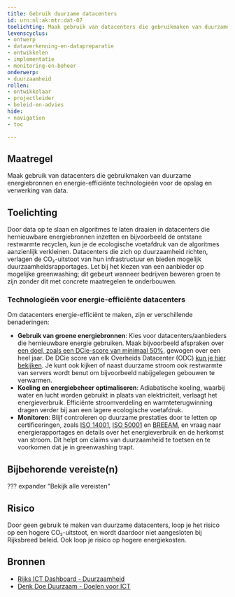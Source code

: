 ```yaml
---
title: Gebruik duurzame datacenters
id: urn:nl:ak:mtr:dat-07
toelichting: Maak gebruik van datacenters die gebruikmaken van duurzame energiebronnen en energie-efficiënte technologieën voor de opslag en verwerking van data.  
levenscyclus:
- ontwerp
- dataverkenning-en-datapreparatie
- ontwikkelen
- implementatie
- monitoring-en-beheer
onderwerp: 
- duurzaamheid
rollen:
- ontwikkelaar
- projectleider
- beleid-en-advies
hide:
- navigation
- toc

---
```


<!-- Let op! onderstaande regel met 'tags' niet weghalen! Deze maakt automatisch de knopjes op basis van de metadata  -->
<!-- tags -->

## Maatregel
Maak gebruik van datacenters die gebruikmaken van duurzame energiebronnen en energie-efficiënte technologieën voor de opslag en verwerking van data.

## Toelichting
Door data op te slaan en algoritmes te laten draaien in datacenters die hernieuwbare energiebronnen inzetten en bijvoorbeeld de ontstane restwarmte recyclen, kun je de ecologische voetafdruk van de algoritmes aanzienlijk verkleinen.
Datacenters die zich op duurzaamheid richten, verlagen de CO₂-uitstoot van hun infrastructuur en bieden mogelijk duurzaamheidsrapportages. Let bij het kiezen van een aanbieder op mogelijke greenwashing; dit gebeurt wanneer bedrijven beweren groen te zijn zonder dit met concrete maatregelen te onderbouwen.

### Technologieën voor energie-efficiënte datacenters
Om datacenters energie-efficiënt te maken, zijn er verschillende benaderingen:

- **Gebruik van groene energiebronnen**: Kies voor datacenters/aanbieders die hernieuwbare energie gebruiken. Maak bijvoorbeeld afspraken over [een doel, zoals een DCie-score van minimaal 50%](https://www.denkdoeduurzaam.nl/themas/ict/doelen), gewogen over een heel jaar. De DCie score van elk Overheids Datacenter (ODC) [kun je hier bekijken](https://rijksictdashboard.nl/duurzaamheid).
Je kunt ook kijken of naast duurzame stroom ook restwarmte van servers wordt benut om bijvoorbeeld nabijgelegen gebouwen te verwarmen.
- **Koeling en energiebeheer optimaliseren**: Adiabatische koeling, waarbij water en lucht worden gebruikt in plaats van elektriciteit, verlaagt het energieverbruik. Efficiënte stroomverdeling en warmteterugwinning dragen verder bij aan een lagere ecologische voetafdruk.
- **Monitoren**: Blijf controleren op duurzame prestaties door te letten op certificeringen, zoals [ISO 14001](https://www.nen.nl/milieu/milieumanagement), [ISO 50001](https://www.nen.nl/energie/energiemanagement) en [BREEAM](https://www.breeam.nl/certificeren-in-5-stappen), en vraag naar energierapportages en details over het energieverbruik en de herkomst van stroom. Dit helpt om claims van duurzaamheid te toetsen en te voorkomen dat je in greenwashing trapt.

## Bijbehorende vereiste(n)
??? expander "Bekijk alle vereisten"
    <!-- list_vereisten_on_maatregelen_page -->

## Risico
Door geen gebruik te maken van duurzame datacenters, loop je het risico op een hogere CO₂-uitstoot, en wordt daardoor niet aangesloten bij Rijksbreed beleid. Ook loop je risico op hogere energiekosten.

## Bronnen
- [Rijks ICT Dashboard - Duurzaamheid](https://www.rijksictdashboard.nl/duurzaamheid)
- [Denk Doe Duurzaam - Doelen voor ICT](https://www.denkdoeduurzaam.nl/themas/ict/doelen)
